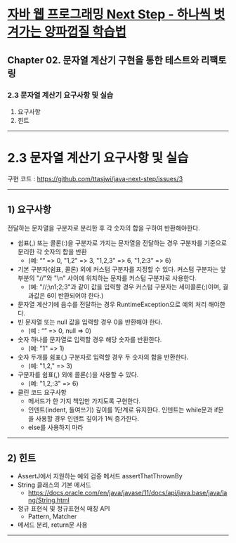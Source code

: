 # <a href = "../README.md" target="_blank">자바 웹 프로그래밍 Next Step - 하나씩 벗겨가는 양파껍질 학습법</a>
## Chapter 02. 문자열 계산기 구현을 통한 테스트와 리팩토링
### 2.3 문자열 계산기 요구사항 및 실습
1) 요구사항
2) 힌트
---

# 2.3 문자열 계산기 요구사항 및 실습

구현 코드 : https://github.com/ttasjwi/java-next-step/issues/3

---

## 1) 요구사항 
전달하는 문자열을 구분자로 분리한 후 각 숫자의 합을 구하여 반환해야한다.
- 쉼표(,) 또는 콜론(:)을 구분자로 가지는 문자열을 전달하는 경우 구분자를 기준으로 분리한 각 숫자의 합을 반환
  - (예: “” => 0, "1,2" => 3, "1,2,3" => 6, "1,2:3" => 6)
- 기본 구분자(쉼표, 콜론) 외에 커스텀 구분자를 지정할 수 있다. 커스텀 구분자는 앞 부분의 "//"와 "\n" 사이에 위치하는 문자를 커스텀 구분자로 사용한다.
  - (예: "//;\n1;2;3"과 같이 값을 입력할 경우 커스텀 구분자는 세미콜론(;)이며,  결과값은 6이 반환되어야 한다.)
- 문자열 계산기에 음수를 전달하는 경우 RuntimeException으로 예외 처리 해야한다.
- 빈 문자열 또는 null 값을 입력할 경우 0을 반환해야 한다.
  - (예 : “” => 0, null => 0)
- 숫자 하나를 문자열로 입력할 경우 해당 숫자를 반환한다.
  - (예: "1" => 1)
- 숫자 두개를 쉼표(,) 구분자로 입력할 경우 두 숫자의 합을 반환한다.
  - (예: "1,2," => 3)
- 구분자를 쉼표(,) 외에 콜론(:)을 사용할 수 있다.
  - (예: "1,2,:3" => 6)
- 클린 코드 요구사항
  - 메서드가 한 가지 책임만 가지도록 구현한다.
  - 인덴트(indent, 들여쓰기) 깊이를 1단계로 유지한다. 인덴트는 while문과 if문을 사용할 경우 인덴트 깊이가 1씩 증가한다.
  - else를 사용하지 마라

---

## 2) 힌트
- AssertJ에서 지원하는 예외 검증 메서드 assertThatThrownBy
- String 클래스의 기본 메서드
    - https://docs.oracle.com/en/java/javase/11/docs/api/java.base/java/lang/String.html
- 정규 표현식 및 정규표현식 매칭 API
    - Pattern, Matcher
- 메서드 분리, return문 사용

---
